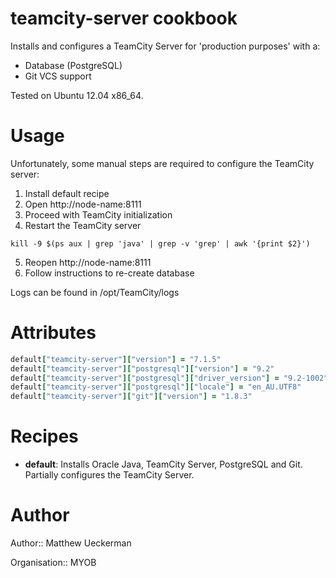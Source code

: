 # teamcity-server cookbook

Installs and configures a TeamCity Server for 'production purposes' with a:
* Database (PostgreSQL)
* Git VCS support

Tested on Ubuntu 12.04 x86_64.

# Usage

Unfortunately, some manual steps are required to configure the TeamCity server:

1. Install default recipe
2. Open http://node-name:8111
3. Proceed with TeamCity initialization
4. Restart the TeamCity server

```
kill -9 $(ps aux | grep 'java' | grep -v 'grep' | awk '{print $2}')
```

5. Reopen http://node-name:8111
6. Follow instructions to re-create database

Logs can be found in /opt/TeamCity/logs

# Attributes

```ruby
default["teamcity-server"]["version"] = "7.1.5"
default["teamcity-server"]["postgresql"]["version"] = "9.2"
default["teamcity-server"]["postgresql"]["driver_version"] = "9.2-1002"
default["teamcity-server"]["postgresql"]["locale"] = "en_AU.UTF8"
default["teamcity-server"]["git"]["version"] = "1.8.3"
```

# Recipes

* __default__: Installs Oracle Java, TeamCity Server, PostgreSQL and Git.
               Partially configures the TeamCity Server.

# Author

Author:: Matthew Ueckerman

Organisation:: MYOB
